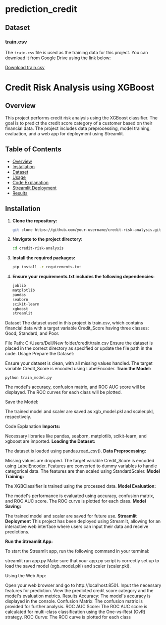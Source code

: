 # prediction_credit
## Dataset

### train.csv

The `train.csv` file is used as the training data for this project. You can download it from Google Drive using the link below:

[Download train.csv](https://drive.google.com/file/d/1u2fbeAC4wgT1uu4_gnrBABU8v6GcV1bw/view?usp=sharing)
# Credit Risk Analysis using XGBoost

## Overview

This project performs credit risk analysis using the XGBoost classifier. The goal is to predict the credit score category of a customer based on their financial data. The project includes data preprocessing, model training, evaluation, and a web app for deployment using Streamlit.

## Table of Contents

- [Overview](#overview)
- [Installation](#installation)
- [Dataset](#dataset)
- [Usage](#usage)
- [Code Explanation](#code-explanation)
- [Streamlit Deployment](#streamlit-deployment)
- [Results](#results)


## Installation

1. **Clone the repository:**

   ```bash
   git clone https://github.com/your-username/credit-risk-analysis.git
2. **Navigate to the project directory:**
    ```bash
    cd credit-risk-analysis
3. **Install the required packages:**
    ```bash
    pip install -r requirements.txt
4.  **Ensure your requirements.txt includes the following dependencies:**
    ```bash
    joblib
    matplotlib
    pandas
    seaborn
    scikit-learn
    xgboost
    streamlit

Dataset
The dataset used in this project is train.csv, which contains financial data with a target variable Credit_Score having three classes: Good, Standard, and Poor.

File Path: C:/Users/Dell/New folder/credit/train.csv
Ensure the dataset is placed in the correct directory as specified or update the file path in the code.
Usage
Prepare the Dataset:

Ensure your dataset is clean, with all missing values handled.
The target variable Credit_Score is encoded using LabelEncoder.
 **Train the Model:**

    python train_model.py


The model's accuracy, confusion matrix, and ROC AUC score will be displayed. The ROC curves for each class will be plotted.

Save the Model:

The trained model and scaler are saved as xgb_model.pkl and scaler.pkl, respectively.

Code Explanation
**Imports:**

Necessary libraries like pandas, seaborn, matplotlib, scikit-learn, and xgboost are imported.
**Loading the Dataset:**

The dataset is loaded using pandas.read_csv().
**Data Preprocessing:**

Missing values are dropped.
The target variable Credit_Score is encoded using LabelEncoder.
Features are converted to dummy variables to handle categorical data.
The features are then scaled using StandardScaler.
**Model Training:**

The XGBClassifier is trained using the processed data.
**Model Evaluation:**

The model's performance is evaluated using accuracy, confusion matrix, and ROC AUC score.
The ROC curve is plotted for each class.
**Model Saving:**

The trained model and scaler are saved for future use.
**Streamlit Deployment**
This project has been deployed using Streamlit, allowing for an interactive web interface where users can input their data and receive predictions.

**Run the Streamlit App:**

To start the Streamlit app, run the following command in your terminal:


streamlit run app.py
Make sure that your app.py script is correctly set up to load the saved model (xgb_model.pkl) and scaler (scaler.pkl).

Using the Web App:

Open your web browser and go to http://localhost:8501.
Input the necessary features for prediction.
View the predicted credit score category and the model's evaluation metrics.
Results
Accuracy: The model's accuracy is displayed in the console.
Confusion Matrix: The confusion matrix is provided for further analysis.
ROC AUC Score: The ROC AUC score is calculated for multi-class classification using the One-vs-Rest (OvR) strategy.
ROC Curve: The ROC curve is plotted for each class

